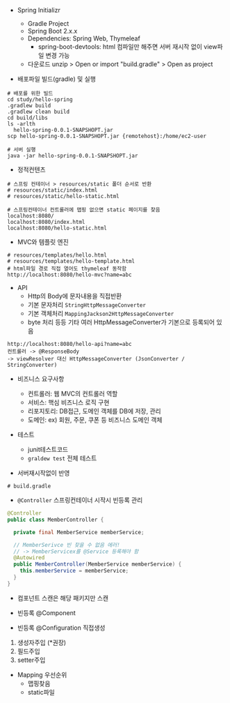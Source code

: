 
- Spring Initializr
  - Gradle Project
  - Spring Boot 2.x.x
  - Dependencies: Spring Web, Thymeleaf 
    - spring-boot-devtools: html 컴파일만 해주면 서버 재시작 없이 view파일 변경 가능
  - 다운로드 unzip > Open or import "build.gradle" > Open as project

- 배포파일 빌드(gradle) 및 실행

```
# 배포를 위한 빌드 
cd study/hello-spring
.gradlew build
.gradlew clean build
cd build/libs
ls -arlth
  hello-spring-0.0.1-SNAPSHOPT.jar
scp hello-spring-0.0.1-SNAPSHOPT.jar {remotehost}:/home/ec2-user

# 서버 실행
java -jar hello-spring-0.0.1-SNAPSHOPT.jar
```


- 정적컨텐츠
```
# 스프링 컨테이너 > resources/static 폴더 순서로 반환
# resources/static/index.html
# resources/static/hello-static.html

# 스프링컨테이너 컨트롤러에 맵핑 없으면 static 페이지를 찾음
localhost:8080/
localhost:8080/index.html
localhost:8080/hello-static.html
```

- MVC와 템플릿 엔진
```
# resources/templates/hello.html
# resources/templates/hello-template.html
# html파일 경로 직접 열어도 thymeleaf 동작함
http://localhost:8080/hello-mvc?name=abc
```

- API
  - Http의 Body에 문자내용을 직접반환
  - 기본 문자처리 `StringHttpMessageConverter`
  - 기본 객체처리 `MappingJackson2HttpMessageConverter`
  - byte 처리 등등 기타 여러 HttpMessageConverter가 기본으로 등록되어 있음
```
http://localhost:8080/hello-api?name=abc
컨트롤러 -> @ResponseBody
-> viewResolver 대신 HttpMessageConverter (JsonConverter / StringConverter)
```

- 비즈니스 요구사항
  - 컨트롤러: 웹 MVC의 컨트롤러 역할
  - 서비스: 핵심 비즈니스 로직 구현
  - 리포지토리: DB접근, 도메인 객체를 DB에 저장, 관리
  - 도메인: ex) 회원, 주문, 쿠폰 등 비즈니스 도메인 객체

- 테스트
  - junit테스트코드
  - `graldew test` 전체 테스트

- 서버재시작없이 반영
```
# build.gradle
```

- `@Controller` 스프링컨테이너 시작시 빈등록 관리

```java
@Controller
public class MemberController {

  private final MemberService memberService;

  // MemberSerivce 빈 찾을 수 없음 에러!
  // -> MemberServicex를 @Service 등록해야 함
  @Autowired
  public MemberController(MemberService memberService) {
    this.memberService = memberService;
  }
}
```
- 컴포넌트 스캔은 해당 패키지만 스캔

- 빈등록 @Component
- 빈등록 @Configuration 직접생성


1. 생성자주입 (*권장)
2. 필드주입
3. setter주입


- Mapping 우선순위
  - 맵핑찾음
  - static파일